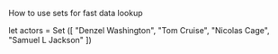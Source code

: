 How to use sets for fast data lookup

let actors = Set ([
    "Denzel Washington",
    "Tom Cruise",
    "Nicolas Cage",
    "Samuel L Jackson"
])
